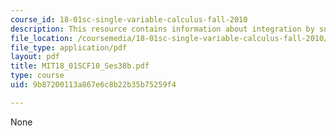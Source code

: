 ```yaml
---
course_id: 18-01sc-single-variable-calculus-fall-2010
description: This resource contains information about integration by substitution.
file_location: /coursemedia/18-01sc-single-variable-calculus-fall-2010/9b87200113a867e6c8b22b35b75259f4_MIT18_01SCF10_Ses38b.pdf
file_type: application/pdf
layout: pdf
title: MIT18_01SCF10_Ses38b.pdf
type: course
uid: 9b87200113a867e6c8b22b35b75259f4

---
```

None